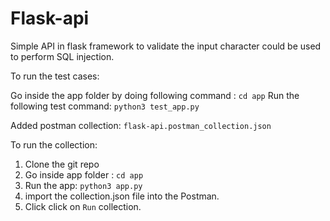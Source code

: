 # Flask-api

Simple API in flask framework to validate the input character could be used to perform SQL injection.

To run the test cases:

Go inside the app folder by doing following command :
` cd app `
Run the following test command:
`python3 test_app.py`

Added postman collection: `flask-api.postman_collection.json`

To run the collection:
1. Clone the git repo
2. Go inside app folder : `cd app`
3. Run the app: `python3 app.py`
4. import the collection.json file into the Postman.
5. Click click on `Run` collection.
